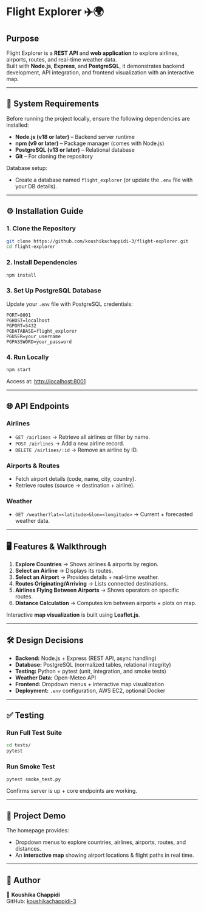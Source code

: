 # Flight Explorer ✈️🌍

## Purpose
Flight Explorer is a **REST API** and **web application** to explore airlines, airports, routes, and real-time weather data.  
Built with **Node.js**, **Express**, and **PostgreSQL**, it demonstrates backend development, API integration, and frontend visualization with an interactive map.

---

## 🚀 System Requirements
Before running the project locally, ensure the following dependencies are installed:

- **Node.js (v18 or later)** – Backend server runtime
- **npm (v9 or later)** – Package manager (comes with Node.js)
- **PostgreSQL (v13 or later)** – Relational database
- **Git** – For cloning the repository

Database setup:
- Create a database named `flight_explorer` (or update the `.env` file with your DB details).

---

## ⚙️ Installation Guide

### 1. Clone the Repository
```bash
git clone https://github.com/koushikachappidi-3/flight-explorer.git
cd flight-explorer
```

### 2. Install Dependencies
```bash
npm install
```

### 3. Set Up PostgreSQL Database
Update your `.env` file with PostgreSQL credentials:
```env
PORT=8001
PGHOST=localhost
PGPORT=5432
PGDATABASE=flight_explorer
PGUSER=your_username
PGPASSWORD=your_password
```

### 4. Run Locally
```bash
npm start
```
Access at: [http://localhost:8001](http://localhost:8001)

---

## 🌐 API Endpoints

### Airlines
- `GET /airlines` → Retrieve all airlines or filter by name.
- `POST /airlines` → Add a new airline record.
- `DELETE /airlines/:id` → Remove an airline by ID.

### Airports & Routes
- Fetch airport details (code, name, city, country).
- Retrieve routes (source → destination + airline).

### Weather
- `GET /weather?lat=<latitude>&lon=<longitude>` → Current + forecasted weather data.

---

## 🖥️ Features & Walkthrough
1. **Explore Countries** → Shows airlines & airports by region.  
2. **Select an Airline** → Displays its routes.  
3. **Select an Airport** → Provides details + real-time weather.  
4. **Routes Originating/Arriving** → Lists connected destinations.  
5. **Airlines Flying Between Airports** → Shows operators on specific routes.  
6. **Distance Calculation** → Computes km between airports + plots on map.  

Interactive **map visualization** is built using **Leaflet.js**.

---

## 🛠️ Design Decisions
- **Backend:** Node.js + Express (REST API, async handling)
- **Database:** PostgreSQL (normalized tables, relational integrity)
- **Testing:** Python + pytest (unit, integration, and smoke tests)
- **Weather Data:** Open-Meteo API
- **Frontend:** Dropdown menus + interactive map visualization
- **Deployment:** `.env` configuration, AWS EC2, optional Docker

---

## ✅ Testing

### Run Full Test Suite
```bash
cd tests/
pytest
```

### Run Smoke Test
```bash
pytest smoke_test.py
```
Confirms server is up + core endpoints are working.

---

## 📸 Project Demo
The homepage provides:
- Dropdown menus to explore countries, airlines, airports, routes, and distances.  
- An **interactive map** showing airport locations & flight paths in real time.  

---

## 📌 Author
👤 **Koushika Chappidi**  
GitHub: [koushikachappidi-3](https://github.com/koushikachappidi-3)


